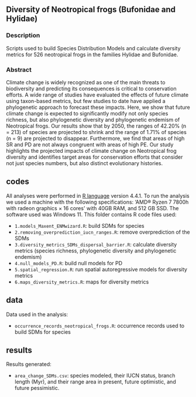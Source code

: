 ## Diversity of Neotropical frogs (Bufonidae and Hylidae)

### Description

<p align="justify">

Scripts used to build Species Distribution Models and calculate diversity metrics for 526 neotropical frogs in the families Hylidae and Bufonidae.

</p>

### Abstract

<p align="justify">

Climate change is widely recognized as one of the main threats to biodiversity and predicting its consequences is critical to conservation efforts. A wide range of studies have evaluated the effects of future climate using taxon-based metrics, but few studies to date have applied a phylogenetic approach to forecast these impacts. Here, we show that future climate change is expected to significantly modify not only species richness, but also phylogenetic diversity and phylogenetic endemism of Neotropical frogs. Our results show that by 2050, the ranges of 42.20% (n = 213) of species are projected to shrink and the range of 1.71% of species (n = 9) are projected to disappear. Furthermore, we find that areas of high SR and PD are not always congruent with areas of high PE. Our study highlights the projected impacts of climate change on Neotropical frog diversity and identifies target areas for conservation efforts that consider not just species numbers, but also distinct evolutionary histories.

## codes

All analyses were performed in [R language](https://www.r-project.org/) version 4.4.1. To run the analysis we used a machine with the following specifications: ‘AMD® Ryzen 7 7800h with radeon graphics × 16 cores' with 40GB RAM, and 512 GB SSD. The software used was Windows 11. This folder contains R code files used:

-   `1.models_Maxent_ENMwizard.R`: build SDMs for species
-   `2.removing_overprediction_iucn_ranges.R`: remove overprediction of the SDMs
-   `3.diversity_metrics_SDMs_dispersal_barrier.R`: calculate diversity metrics (species richness, phylogenetic diversity and phylogenetic endemism)
-   `4.null_models_PD.R`: build null models for PD
-   `5.spatial_regression.R`: run spatial autoregressive models for diversity metrics
-   `6.maps_diversity_metrics.R`: maps for diversity metrics 

## data

Data used in the analysis:

-   `occurrence_records_neotropical_frogs.R`: occurrence records used to build SDMs for species

## results

Results generated:

-   `area_change_SDMs.csv`: species modeled, their IUCN status, branch length (Myr), and their range area in present, future optimistic, and future pessimistic. 


